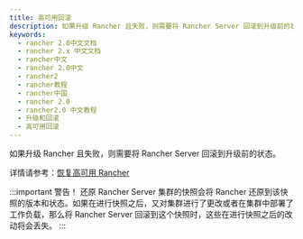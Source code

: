 ```yaml
---
title: 高可用回滚
description: 如果升级 Rancher 且失败，则需要将 Rancher Server 回滚到升级前的状态。
keywords:
  - rancher 2.0中文文档
  - rancher 2.x 中文文档
  - rancher中文
  - rancher 2.0中文
  - rancher2
  - rancher教程
  - rancher中国
  - rancher 2.0
  - rancher2.0 中文教程
  - 升级和回滚
  - 高可用回滚
---
```


如果升级 Rancher 且失败，则需要将 Rancher Server 回滚到升级前的状态。

详情请参考：[恢复高可用 Rancher](/docs/rancher2/backups/restorations/ha-restoration/_index)

:::important 警告！
还原 Rancher Server 集群的快照会将 Rancher 还原到该快照的版本和状态。如果在进行快照之后，又对集群进行了更改或者在集群中部署了工作负载，那么将 Rancher Server 回滚到这个快照时，这些在进行快照之后的改动将会丢失。
:::
